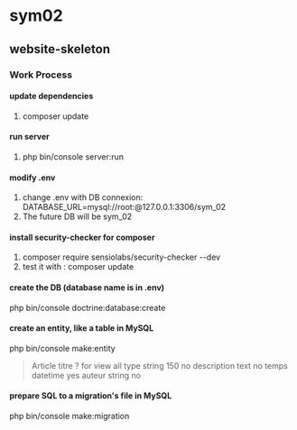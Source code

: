 # sym02
## website-skeleton

### Work Process

#### update dependencies
1) composer update

#### run server 
1) php bin/console server:run

#### modify .env
1) change .env with DB connexion: DATABASE_URL=mysql://root:@127.0.0.1:3306/sym_02
2) The future DB will be sym_02

#### install security-checker for composer
1) composer require sensiolabs/security-checker --dev
2) test it with : composer update

#### create the DB (database name is in .env)
php bin/console doctrine:database:create

#### create an entity, like a table in MySQL
php bin/console make:entity
> Article
> titre
> ? for view all type
> string
> 150
> no
> description
> text
> no
> temps
> datetime
> yes
> auteur
> string
> no
#### prepare SQL to a migration's file in MySQL
php bin/console make:migration